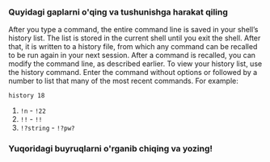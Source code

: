 ### Quyidagi gaplarni o'qing va tushunishga harakat qiling


After you type a command, the entire command line is saved in your shell’s history list.
The list is stored in the current shell until you exit the shell. After that, it is written to a
history file, from which any command can be recalled to be run again in your next session.
After a command is recalled, you can modify the command line, as described earlier.
To view your history list, use the history command. Enter the command without options
or followed by a number to list that many of the most recent commands. For example:

`history 18`

1. `!n` - `!22`
2. `!!` -  `!!` 
3. `!?string` - `!?pw?`


### Yuqoridagi buyruqlarni o'rganib chiqing va yozing!